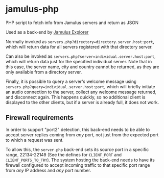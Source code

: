 # jamulus-php
PHP script to fetch info from Jamulus servers and return as JSON

Used as a back-end by [Jamulus Explorer](https://github.com/softins/jamulus-web)

Normally invoked as `servers.php?directory=directory.server.host:port`, which will
return data for all servers registered with that directory server.

Can also be invoked as `servers.php?server=individual.server.host:port`, which will
return data just for the specified individual server. Note that in this case,
the server name, city and country cannot be returned, as they are only available
from a directory server.

Finally, it is possible to query a server's welcome message using
`servers.php?query=individual.server.host:port`, which will briefly initiate
an audio connection to the server, collect any welcome message returned,
and disconnect again. This happens quickly, so no additional client is displayed
to the other clients, but if a server is already full, it does not work.

## Firewall requirements

In order to support "port2" detection, this back-end needs to be able to accept
server replies coming from _any_ port, not just from the expected port to which
a request was sent.

To allow this, the `server.php` back-end sets its source port in a specific range,
22134-22149 (See the defines for `CLIENT_PORT` and `CLIENT_PORTS_TO_TRY`).
The system hosting the back-end needs to have its firewall configured to accept incoming
traffic to that specific port range from _any_ IP address and _any_ port number.

